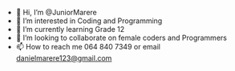- 👋 Hi, I’m @JuniorMarere
- 👀 I’m interested in Coding and Programming
- 🌱 I’m currently learning Grade 12
- 💞️ I’m looking to collaborate on female coders and Programmers
- 📫 How to reach me 064 840 7349 or email danielmarere123@gmail.com

<!---
JuniorMarere/JuniorMarere is a ✨ special ✨ repository because its `README.md` (this file) appears on your GitHub profile.
You can click the Preview link to take a look at your changes.
--->
